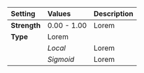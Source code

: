| Setting      | Values      | Description |
| :----------- | :---------- | :---------- |
| **Strength** | 0.00 - 1.00 | Lorem |
| **Type**     | Lorem |
|              | *Local*     | Lorem |
|              | *Sigmoid*   | Lorem |
